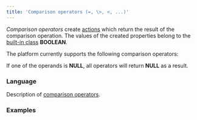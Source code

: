 ```yaml
---
title: 'Comparison operators (=, \>, <, ...)'
---
```


*Comparison operators* create [actions](Properties.md) which return the result of the comparison operation. The values of the created properties belong to the [built-in class](Built-in_classes.md) **BOOLEAN**.

The platform currently supports the following comparison operators:


If one of the operands is **NULL**, all operators will return **NULL** as a result.

### Language

Description of [comparison operators](Comparison_operators.md).

### Examples


